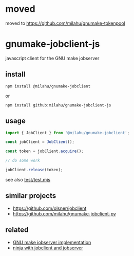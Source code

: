 # moved

moved to https://github.com/milahu/gnumake-tokenpool

# gnumake-jobclient-js

javascript client for the GNU make jobserver

## install

```
npm install @milahu/gnumake-jobclient
```

or

```
npm install github:milahu/gnumake-jobclient-js
```

## usage

```js
import { JobClient } from '@milahu/gnumake-jobclient';

const jobClient = JobClient();

const token = jobClient.acquire();

// do some work

jobClient.release(token);
```

see also [test/test.mjs](test/test.mjs)

## similar projects

* https://github.com/olsner/jobclient
* https://github.com/milahu/gnumake-jobclient-py

## related

* [GNU make jobserver implementation](http://make.mad-scientist.net/papers/jobserver-implementation/)
* [ninja with jobclient and jobserver](https://gitlab.kitware.com/cmake/cmake/-/issues/21597)
